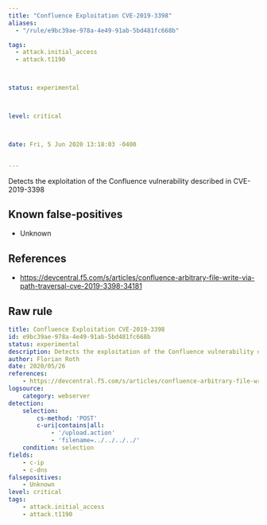 ```yaml
---
title: "Confluence Exploitation CVE-2019-3398"
aliases:
  - "/rule/e9bc39ae-978a-4e49-91ab-5bd481fc668b"

tags:
  - attack.initial_access
  - attack.t1190



status: experimental



level: critical



date: Fri, 5 Jun 2020 13:18:03 -0400


---
```


Detects the exploitation of the Confluence vulnerability described in CVE-2019-3398

<!--more-->


## Known false-positives

* Unknown



## References

* https://devcentral.f5.com/s/articles/confluence-arbitrary-file-write-via-path-traversal-cve-2019-3398-34181


## Raw rule
```yaml
title: Confluence Exploitation CVE-2019-3398
id: e9bc39ae-978a-4e49-91ab-5bd481fc668b
status: experimental
description: Detects the exploitation of the Confluence vulnerability described in CVE-2019-3398 
author: Florian Roth
date: 2020/05/26
references:
    - https://devcentral.f5.com/s/articles/confluence-arbitrary-file-write-via-path-traversal-cve-2019-3398-34181
logsource:
    category: webserver
detection:
    selection:
        cs-method: 'POST'
        c-uri|contains|all:
            - '/upload.action'
            - 'filename=../../../../'
    condition: selection
fields:
    - c-ip
    - c-dns
falsepositives:
    - Unknown
level: critical
tags:
    - attack.initial_access
    - attack.t1190

```
